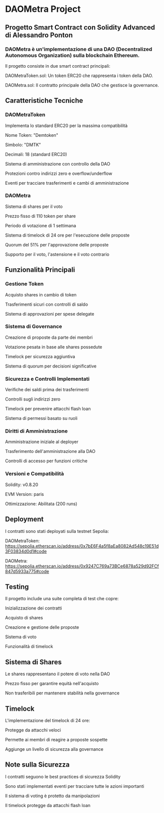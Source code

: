 # DAOMetra Project
## Progetto Smart Contract con Solidity Advanced di Alessandro Ponton

### DAOMetra è un'implementazione di una DAO (Decentralized Autonomous Organization) sulla blockchain Ethereum. 

Il progetto consiste in due smart contract principali:


DAOMetraToken.sol: Un token ERC20 che rappresenta i token della DAO.


DAOMetra.sol: Il contratto principale della DAO che gestisce la governance. 



## Caratteristiche Tecniche

### DAOMetraToken

Implementa lo standard ERC20 per la massima compatibilità


Nome Token: "Demtoken"


Simbolo: "DMTK"


Decimali: 18 (standard ERC20)


Sistema di amministrazione con controllo della DAO


Protezioni contro indirizzi zero e overflow/underflow


Eventi per tracciare trasferimenti e cambi di amministrazione



### DAOMetra

Sistema di shares per il voto


Prezzo fisso di 110 token per share


Periodo di votazione di 1 settimana


Sistema di timelock di 24 ore per l'esecuzione delle proposte


Quorum del 51% per l'approvazione delle proposte


Supporto per il voto, l'astensione e il voto contrario



## Funzionalità Principali
### Gestione Token

Acquisto shares in cambio di token


Trasferimenti sicuri con controlli di saldo


Sistema di approvazioni per spese delegate



### Sistema di Governance

Creazione di proposte da parte dei membri


Votazione pesata in base alle shares possedute


Timelock per sicurezza aggiuntiva


Sistema di quorum per decisioni significative



### Sicurezza e Controlli Implementati

Verifiche dei saldi prima dei trasferimenti


Controlli sugli indirizzi zero


Timelock per prevenire attacchi flash loan


Sistema di permessi basato su ruoli



### Diritti di Amministrazione

Amministrazione iniziale al deployer


Trasferimento dell'amministrazione alla DAO


Controlli di accesso per funzioni critiche



### Versioni e Compatibilità

Solidity: v0.8.20


EVM Version: paris


Ottimizzazione: Abilitata (200 runs)



## Deployment
I contratti sono stati deployati sulla testnet Sepolia:


DAOMetraToken: https://sepolia.etherscan.io/address/0x7bE6F4a5f8aEa8082Ad548c19E51d3F03834d0d1#code


DAOMetra: https://sepolia.etherscan.io/address/0x9247C769a73BCe6878a529d92FCf847d5933a775#code



## Testing
Il progetto include una suite completa di test che copre:


Inizializzazione dei contratti


Acquisto di shares


Creazione e gestione delle proposte


Sistema di voto


Funzionalità di timelock



## Sistema di Shares

Le shares rappresentano il potere di voto nella DAO


Prezzo fisso per garantire equità nell'acquisto


Non trasferibili per mantenere stabilità nella governance



## Timelock
L'implementazione del timelock di 24 ore:


Protegge da attacchi veloci


Permette ai membri di reagire a proposte sospette


Aggiunge un livello di sicurezza alla governance



## Note sulla Sicurezza

I contratti seguono le best practices di sicurezza Solidity


Sono stati implementati eventi per tracciare tutte le azioni importanti


Il sistema di voting è protetto da manipolazioni


Il timelock protegge da attacchi flash loan